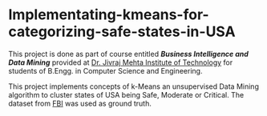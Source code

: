 # Implementating-kmeans-for-categorizing-safe-states-in-USA

This project is done as part of course entitled ***Business Intelligence and Data Mining*** provided at [Dr. Jivraj Mehta Institute of Technology](https://www.djmit.ac.in/) for students of B.Engg. in Computer Science and Engineering.

This project implements concepts of k-Means an unsupervised Data Mining algorithm to cluster states of USA being Safe, Moderate or Critical. The dataset from [FBI](https://ucr.fbi.gov/crime-in-the-u.s/2015/crime-in-the-u.s.-2015/tables/table-4/) was used as ground truth.
